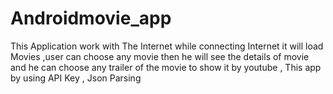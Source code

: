 # Androidmovie_app
This Application work with The Internet while connecting Internet it will load Movies 
,user can choose any movie then he will see the details of movie and he can choose any trailer of the movie to show it by youtube ,
This app by using API Key ,
Json Parsing
